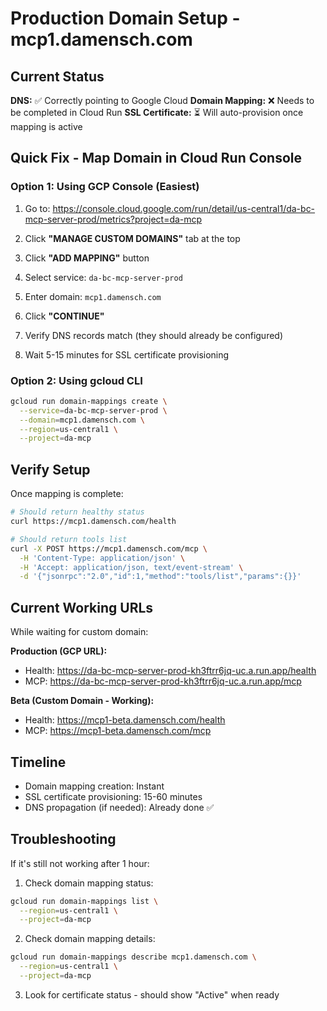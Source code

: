 # Production Domain Setup - mcp1.damensch.com

## Current Status

**DNS:** ✅ Correctly pointing to Google Cloud
**Domain Mapping:** ❌ Needs to be completed in Cloud Run
**SSL Certificate:** ⏳ Will auto-provision once mapping is active

## Quick Fix - Map Domain in Cloud Run Console

### Option 1: Using GCP Console (Easiest)

1. Go to: https://console.cloud.google.com/run/detail/us-central1/da-bc-mcp-server-prod/metrics?project=da-mcp

2. Click **"MANAGE CUSTOM DOMAINS"** tab at the top

3. Click **"ADD MAPPING"** button

4. Select service: `da-bc-mcp-server-prod`

5. Enter domain: `mcp1.damensch.com`

6. Click **"CONTINUE"**

7. Verify DNS records match (they should already be configured)

8. Wait 5-15 minutes for SSL certificate provisioning

### Option 2: Using gcloud CLI

```bash
gcloud run domain-mappings create \
  --service=da-bc-mcp-server-prod \
  --domain=mcp1.damensch.com \
  --region=us-central1 \
  --project=da-mcp
```

## Verify Setup

Once mapping is complete:

```bash
# Should return healthy status
curl https://mcp1.damensch.com/health

# Should return tools list
curl -X POST https://mcp1.damensch.com/mcp \
  -H 'Content-Type: application/json' \
  -H 'Accept: application/json, text/event-stream' \
  -d '{"jsonrpc":"2.0","id":1,"method":"tools/list","params":{}}'
```

## Current Working URLs

While waiting for custom domain:

**Production (GCP URL):**
- Health: https://da-bc-mcp-server-prod-kh3ftrr6jq-uc.a.run.app/health
- MCP: https://da-bc-mcp-server-prod-kh3ftrr6jq-uc.a.run.app/mcp

**Beta (Custom Domain - Working):**
- Health: https://mcp1-beta.damensch.com/health
- MCP: https://mcp1-beta.damensch.com/mcp

## Timeline

- Domain mapping creation: Instant
- SSL certificate provisioning: 15-60 minutes
- DNS propagation (if needed): Already done ✅

## Troubleshooting

If it's still not working after 1 hour:

1. Check domain mapping status:
```bash
gcloud run domain-mappings list \
  --region=us-central1 \
  --project=da-mcp
```

2. Check domain mapping details:
```bash
gcloud run domain-mappings describe mcp1.damensch.com \
  --region=us-central1 \
  --project=da-mcp
```

3. Look for certificate status - should show "Active" when ready
